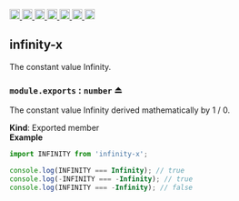 <a
  href="https://travis-ci.org/Xotic750/infinity-x"
  title="Travis status">
<img
  src="https://travis-ci.org/Xotic750/infinity-x.svg?branch=master"
  alt="Travis status" height="18">
</a>
<a
  href="https://david-dm.org/Xotic750/infinity-x"
  title="Dependency status">
<img src="https://david-dm.org/Xotic750/infinity-x/status.svg"
  alt="Dependency status" height="18"/>
</a>
<a
  href="https://david-dm.org/Xotic750/infinity-x?type=dev"
  title="devDependency status">
<img src="https://david-dm.org/Xotic750/infinity-x/dev-status.svg"
  alt="devDependency status" height="18"/>
</a>
<a
  href="https://badge.fury.io/js/infinity-x"
  title="npm version">
<img src="https://badge.fury.io/js/infinity-x.svg"
  alt="npm version" height="18">
</a>
<a
  href="https://www.jsdelivr.com/package/npm/infinity-x"
  title="jsDelivr hits">
<img src="https://data.jsdelivr.com/v1/package/npm/infinity-x/badge?style=rounded"
  alt="jsDelivr hits" height="18">
</a>
<a
  href="https://bettercodehub.com/results/Xotic750/infinity-x"
  title="bettercodehub score">
<img src="https://bettercodehub.com/edge/badge/Xotic750/infinity-x?branch=master"
  alt="bettercodehub score" height="18">
</a>
<a
  href="https://coveralls.io/github/Xotic750/infinity-x?branch=master"
  title="Coverage Status">
<img src="https://coveralls.io/repos/github/Xotic750/infinity-x/badge.svg?branch=master"
  alt="Coverage Status" height="18">
</a>

<a name="module_infinity-x"></a>

## infinity-x

The constant value Infinity.

<a name="exp_module_infinity-x--module.exports"></a>

### `module.exports` : <code>number</code> ⏏

The constant value Infinity derived mathematically by 1 / 0.

**Kind**: Exported member  
**Example**

```js
import INFINITY from 'infinity-x';

console.log(INFINITY === Infinity); // true
console.log(-INFINITY === -Infinity); // true
console.log(INFINITY === -Infinity); // false
```
